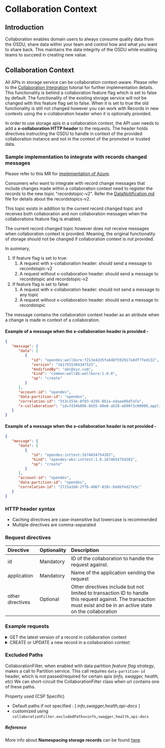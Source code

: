 # Collaboration Context

## Introduction

Collaboration enables domain users to always consume quality data from the OSDU, share data within your team and control how and what you want to share back. This maintains the data integrity of the OSDU while enabling teams to succeed in creating new value.

## Collaboration Context
All APIs in storage service can be collaboration context-aware. Please refer to the [Collaboration Integration](CollaborationIntegration.md) tutorial for further implementation details. This functionality is behind a collaboration feature flag which is set to false by default. The functionality of the existing storage service will not be changed with this feature flag set to false.
When it is set to true the old functionality is still not changed however you can work with Records in new contexts using the x-collaboration header when it is optionally provided.

In order to use storage apis in a collaboration context, the API user needs to add a __x-collaboration HTTP header__ to the requests.
The header holds directives instructing the OSDU to handle in context of the provided collaboration instance and not in the context of the promoted or trusted data.

### Sample implementation to integrate with records changed messages
Please refer to this MR for [implementation of Azure](https://community.opengroup.org/osdu/platform/system/storage/-/merge_requests/546).

Consumers who want to integrate with record change messages that include changes made within a collaboration context need to register the records to the new topic "recordstopic-v2". Refer the [DataNotification.md](https://community.opengroup.org/osdu/platform/system/notification/-/blob/master/docs/tutorial/DataNotification.md) file for details about the recordstopics-v2.

This topic exists in addition to the current record changed topic and receives both collaboration and non collaboration messages when the collaborations feature flag is enabled.

The current record changed topic however does not receive messages when collaboration context is provided. Meaning, the original functionality of storage should not be changed if collaboration context is not provided.

In summary,
1. If feature flag is set to true:
   1. A request with x-collaboration header: should send a message to recordstopic-v2
   2. A request without x-collaboration header: should send a message to recordstopic and recordstopic-v2
2. If feature flag is set to false:
   1. A request with x-collaboration header: should not send a message to any topic
   2. A request without x-collaboration header: should send a message to recordstopic

The message contains the collaboration context header as an atribute when a change is made in context of a collaboration.

#### Example of a message when the x-collaboration header is provided -
```json
{
   "message": {
      "data": [
         {
            "id": "opendes:wellbore:f213e42d5fa848f592917a8df7fed132",
            "version": "1617915304347525",
            "modifiedBy": "abc@xyz.com",
            "kind": "common:welldb:wellbore:1.0.0",
            "op": "create"
         }
      ],
      "account-id": "opendes",
      "data-partition-id": "opendes",
      "correlation-id": "5t3c153e-8f03-4295-8b1a-edaae86dfafa",
      "x-collaboration": "id=7d34b896-6b55-40e0-a628-e696f3c00000,application=app"
   }
}
```
#### Example of a message when the x-collaboration header is not provided -
```json
{
   "message": {
      "data": [
         {
            "id": "opendes:inttest:1674654754283",
            "kind": "opendes:wks:inttest:1.0.1674654754283",
            "op": "create"
         }
      ],
      "account-id": "opendes",
      "data-partition-id": "opendes",
      "correlation-id": "2715a1b8-2ffb-406f-839c-6e6bfed27e5c"
   }
}
```

### HTTP header syntax
* Caching directives are case-insensitive but lowercase is recommended
* Multiple directives are comma-separated

### Request directives
| Directive    | Optionality | Description                                                                                                              |
|:-------------|:------------|:-------------------------------------------------------------------------------------------------------------------------|
| id          | Mandatory   | ID of the collaboration to handle the request against.                                                                   |
| application | Mandatory   | Name of the application sending the request                                                                              |
| other directives | Optional    | Other directives include but not limited to transaction ID to handle this request against. The transaction must exist and be in an active state on the collaboration |

### Example requests
<details><summary>GET the latest version of a record in collaboration context</summary>

```
curl --request GET \
  --url '/api/storage/v2/records/{id}'\
  --header 'accept: application/json' \
  --header 'authorization: Bearer <JWT>' \
  --header 'content-type: application/json' \
  --header 'Data-Partition-Id: opendes' \
  --header 'x-collaboration: id=9e1c4e74-3b9b-4b17-a0d5-67766558ec65,application=Test app'\
```
</details>
<details><summary>CREATE or UPDATE a new record in a collaboration context</summary>

```
curl --request PUT \
  --url '/api/storage/v2/records' \
  --header 'authorization: Bearer <JWT>' \
  --header 'content-type: application/json' \
  --header 'Data-Partition-Id: opendes' \
  --header 'x-collaboration: id=9e1c4e74-3b9b-4b17-a0d5-67766558ec65,application=Test app' \
  --data '[{
       "id": "data-partition-id:hello:123456",
       "kind": "schema-authority:wks:hello:1.0.0",
       "acl": {
         "viewers": ["data.default.viewers@data-partition-id.[osdu.opengroup.org]"],
         "owners": ["data.default.owners@data-partition-id.[osdu.opengroup.org]"]
       },
       "legal": {
         "legaltags": ["data-partition-id-sample-legaltag"],
         "otherRelevantDataCountries": ["FR","US","CA"]
       },
       "data": {
         "msg": "Hello World, Data Ecosystem!"
       }
    }]'
```
</details>

### Excluded Paths
CollaborationFilter, when enabled with data partition _feature flag strategy_, makes a call to Partition service. This call requires `data-partition-id` header, which is not passed/required for certain apis (_info, swagger, health, etc_)
We can short-circuit the CollaborationFilter class when url contains one of these paths.

Property used (CSP Specific)
- Default paths if not specified : [ _info,swagger,health,api-docs_ ]
- customized using ``collaborationFilter.excludedPaths=info,swagger,health,api-docs``


##### Reference
More info about __Namespacing storage records__ can be found [here](https://community.opengroup.org/osdu/platform/system/storage/-/issues/149).